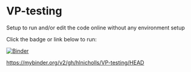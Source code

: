 # VP-testing

Setup to run and/or edit the code online without any environment setup

Click the badge or link below to run:

[![Binder](https://mybinder.org/badge_logo.svg)](https://mybinder.org/v2/gh/hlnicholls/VP-testing/HEAD)

https://mybinder.org/v2/gh/hlnicholls/VP-testing/HEAD

